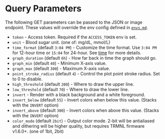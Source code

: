 # Query Parameters

The following GET parameters can be passed to the JSON or image endpoint. These values will override the env config defined in [`envs.md`](envs.md).

- `token` - Access token. Required if the `ACCESS_TOKEN` env is set.
- `unit` - Blood sugar unit. (one of: mg/dL, mmol/L)
- `time_format` (default `3:04 PM`) - Customize the time format. Use `3:04 PM` for 12-hour time or `15:04` for 24-hour. See [time](https://pkg.go.dev/time) for more details.
- `graph_duration` (default `6h`) - How far back in time the graph should go.
- `graph_min` (default `40`) - Minimum X-axis value.
- `graph_max` (default `300`) - Maximum X-axis value.
- `point_stroke_radius` (default `4`) - Control the plot point stroke radius. Set to 0 to disable.
- `high_threshold` (default `200`) - Where to draw the upper line.
- `low_threshold` (default `70`) - Where to draw the lower line.
- `invert` - Render with a black background and a white foreground.
- `invert_below` (default `55`) - Invert colors when below this value. (Stacks with the `INVERT` option)
- `invert_above` (default `300`) - Invert colors when above this value. (Stacks with the `INVERT` option)
- `color_mode` (default `2bit`) - Output color mode. 2-bit will be antialiased and dithering will be higher quality, but requires TRMNL firmware v1.6.0+. (one of 1bit, 2bit)
